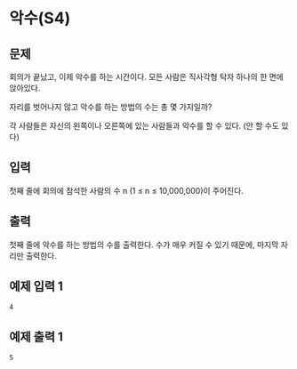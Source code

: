 # 악수(S4)
## 문제
회의가 끝났고, 이제 악수를 하는 시간이다. 모든 사람은 직사각형 탁자 하나의 한 면에 앉아있다.

자리를 벗어나지 않고 악수를 하는 방법의 수는 총 몇 가지일까?

각 사람들은 자신의 왼쪽이나 오른쪽에 있는 사람들과 악수를 할 수 있다. (안 할 수도 있다)
## 입력
첫째 줄에 회의에 참석한 사람의 수 n (1 ≤ n ≤ 10,000,000)이 주어진다.
## 출력
첫째 줄에 악수를 하는 방법의 수를 출력한다. 수가 매우 커질 수 있기 때문에, 마지막 자리만 출력한다.
## 예제 입력 1
```
4
```
## 예제 출력 1
```
5
```
